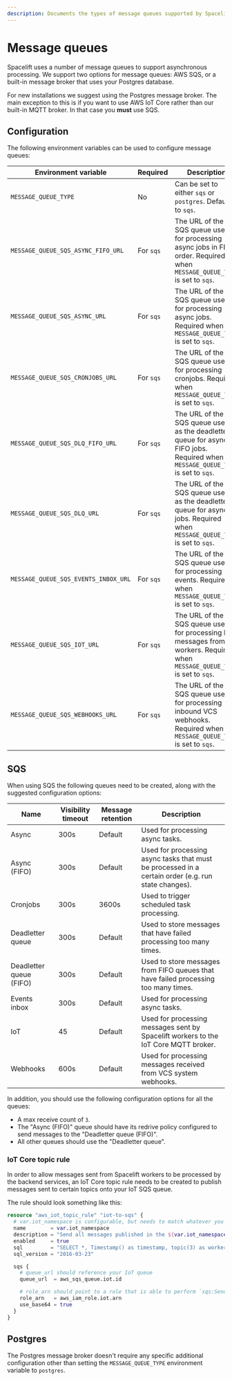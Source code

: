 ```yaml
---
description: Documents the types of message queues supported by Spacelift.
---
```


# Message queues

Spacelift uses a number of message queues to support asynchronous processing. We support two options for message queues: AWS SQS, or a built-in message broker that uses your Postgres database.

For new installations we suggest using the Postgres message broker. The main exception to this is if you want to use AWS IoT Core rather than our built-in MQTT broker. In that case you **must** use SQS.

## Configuration

The following environment variables can be used to configure message queues:

| Environment variable                 | Required  | Description                                                                                                                    |
| ------------------------------------ | --------- | ------------------------------------------------------------------------------------------------------------------------------ |
| `MESSAGE_QUEUE_TYPE`                 | No        | Can be set to either `sqs` or `postgres`. Defaults to `sqs`.                                                                   |
| `MESSAGE_QUEUE_SQS_ASYNC_FIFO_URL`   | For `sqs` | The URL of the SQS queue used for processing async jobs in FIFO order. Required when `MESSAGE_QUEUE_TYPE` is set to `sqs`.     |
| `MESSAGE_QUEUE_SQS_ASYNC_URL`        | For `sqs` | The URL of the SQS queue used for processing async jobs. Required when `MESSAGE_QUEUE_TYPE` is set to `sqs`.                   |
| `MESSAGE_QUEUE_SQS_CRONJOBS_URL`     | For `sqs` | The URL of the SQS queue used for processing cronjobs. Required when `MESSAGE_QUEUE_TYPE` is set to `sqs`.                     |
| `MESSAGE_QUEUE_SQS_DLQ_FIFO_URL`     | For `sqs` | The URL of the SQS queue used as the deadletter queue for async FIFO jobs. Required when `MESSAGE_QUEUE_TYPE` is set to `sqs`. |
| `MESSAGE_QUEUE_SQS_DLQ_URL`          | For `sqs` | The URL of the SQS queue used as the deadletter queue for async jobs. Required when `MESSAGE_QUEUE_TYPE` is set to `sqs`.      |
| `MESSAGE_QUEUE_SQS_EVENTS_INBOX_URL` | For `sqs` | The URL of the SQS queue used for processing events. Required when `MESSAGE_QUEUE_TYPE` is set to `sqs`.                       |
| `MESSAGE_QUEUE_SQS_IOT_URL`          | For `sqs` | The URL of the SQS queue used for processing IoT messages from workers. Required when `MESSAGE_QUEUE_TYPE` is set to `sqs`.    |
| `MESSAGE_QUEUE_SQS_WEBHOOKS_URL`     | For `sqs` | The URL of the SQS queue used for processing inbound VCS webhooks. Required when `MESSAGE_QUEUE_TYPE` is set to `sqs`.         |

## SQS

When using SQS the following queues need to be created, along with the suggested configuration options:

| Name                    | Visibility timeout | Message retention | Description                                                                                         |
| ----------------------- | ------------------ | ----------------- | --------------------------------------------------------------------------------------------------- |
| Async                   | 300s               | Default           | Used for processing async tasks.                                                                    |
| Async (FIFO)            | 300s               | Default           | Used for processing async tasks that must be processed in a certain order (e.g. run state changes). |
| Cronjobs                | 300s               | 3600s             | Used to trigger scheduled task processing.                                                          |
| Deadletter queue        | 300s               | Default           | Used to store messages that have failed processing too many times.                                  |
| Deadletter queue (FIFO) | 300s               | Default           | Used to store messages from FIFO queues that have failed processing too many times.                 |
| Events inbox            | 300s               | Default           | Used for processing async tasks.                                                                    |
| IoT                     | 45                 | Default           | Used for processing messages sent by Spacelift workers to the IoT Core MQTT broker.                 |
| Webhooks                | 600s               | Default           | Used for processing messages received from VCS system webhooks.                                     |

In addition, you should use the following configuration options for all the queues:

- A max receive count of `3`.
- The "Async (FIFO)" queue should have its redrive policy configured to send messages to the "Deadletter queue (FIFO)".
- All other queues should use the "Deadletter queue".

### IoT Core topic rule

In order to allow messages sent from Spacelift workers to be processed by the backend services, an IoT Core topic rule needs to be created to publish messages sent to certain topics onto your IoT SQS queue.

The rule should look something like this:

```terraform
resource "aws_iot_topic_rule" "iot-to-sqs" {
  # var.iot_namespace is configurable, but needs to match whatever you use for `MQTT_BROKER_IOTCORE_NAMESPACE` (defaults to `spacelift`).
  name        = var.iot_namespace
  description = "Send all messages published in the ${var.iot_namespace} namespace to the ${aws_sqs_queue.iot.name} queue"
  enabled     = true
  sql         = "SELECT *, Timestamp() as timestamp, topic(3) as worker_pool_ulid, topic(4) as worker_ulid FROM '${var.iot_namespace}/writeonly/#'"
  sql_version = "2016-03-23"

  sqs {
    # queue_url should reference your IoT queue
    queue_url  = aws_sqs_queue.iot.id

    # role_arn should point to a role that is able to perform `sqs:SendMessage` on the IoT SQS queue.
    role_arn   = aws_iam_role.iot.arn
    use_base64 = true
  }
}
```

## Postgres

The Postgres message broker doesn't require any specific additional configuration other than setting the `MESSAGE_QUEUE_TYPE` environment variable to `postgres`.
